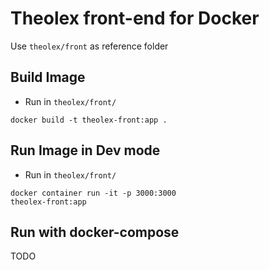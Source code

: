 # Theolex front-end for Docker  
Use <code>theolex/front</code> as reference folder
## Build Image
- Run  in <code>theolex/front/</code>

<code>docker build -t theolex-front:app .</code>
## Run Image in Dev mode
- Run  in <code>theolex/front/</code>

<code>docker container run -it -p 3000:3000 theolex-front:app</code>

## Run with docker-compose
TODO